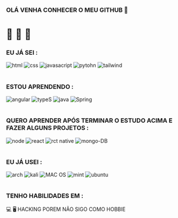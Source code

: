 ### OLÁ VENHA CONHECER O MEU GITHUB 🦾


# 👀 👀 👀

### EU JÁ SEI :
![html](https://img.shields.io/badge/HTML5-E34F26?style=for-the-badge&logo=html5&logoColor=white)
![css](https://img.shields.io/badge/CSS3-1572B6?style=for-the-badge&logo=css3&logoColor=white)
![javasacript](https://img.shields.io/badge/JavaScript-323330?style=for-the-badge&logo=javascript&logoColor=F7DF1E)
![pytohn](https://img.shields.io/badge/Python-14354C?style=for-the-badge&logo=python&logoColor=white)
![tailwind](https://img.shields.io/badge/Tailwind_CSS-38B2AC?style=for-the-badge&logo=tailwind-css&logoColor=white)


# 

### ESTOU APRENDENDO :

![angular](https://img.shields.io/badge/Angular-DD0031?style=for-the-badge&logo=angular&logoColor=white)
![typeS](https://img.shields.io/badge/TypeScript-007ACC?style=for-the-badge&logo=typescript&logoColor=white)
![java](https://img.shields.io/badge/Java-ED8B00?style=for-the-badge&logo=openjdk&logoColor=white)
![Spring](https://img.shields.io/badge/Spring-6DB33F?style=for-the-badge&logo=spring&logoColor=white)

# 

### QUERO APRENDER APÓS TERMINAR O ESTUDO ACIMA E FAZER ALGUNS PROJETOS :

![node](https://img.shields.io/badge/Node.js-43853D?style=for-the-badge&logo=node.js&logoColor=white)
![react](https://img.shields.io/badge/React-20232A?style=for-the-badge&logo=react&logoColor=61DAFB)
![rct native](https://img.shields.io/badge/React_Native-20232A?style=for-the-badge&logo=react&logoColor=61DAFB)
![mongo-DB](https://img.shields.io/badge/MongoDB-4EA94B?style=for-the-badge&logo=mongodb&logoColor=white)

#

### EU JÁ USEI :

![arch](https://img.shields.io/badge/Arch_Linux-1793D1?style=for-the-badge&logo=arch-linux&logoColor=white)
![kali](https://img.shields.io/badge/Kali_Linux-557C94?style=for-the-badge&logo=kali-linux&logoColor=white)
![MAC OS](https://img.shields.io/badge/mac%20os-000000?style=for-the-badge&logo=apple&logoColor=white)
![mint](https://img.shields.io/badge/Linux_Mint-87CF3E?style=for-the-badge&logo=linux-mint&logoColor=white)
![ubuntu](https://img.shields.io/badge/Ubuntu-E95420?style=for-the-badge&logo=ubuntu&logoColor=white)

#

### TENHO HABILIDADES EM : 

💻 🖥️ HACKING POREM NÃO SIGO COMO HOBBIE

